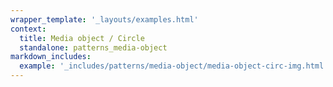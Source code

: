 ```yaml
---
wrapper_template: '_layouts/examples.html'
context:
  title: Media object / Circle
  standalone: patterns_media-object
markdown_includes:
  example: '_includes/patterns/media-object/media-object-circ-img.html'
---
```

